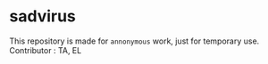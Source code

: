 # sadvirus

This repository is made for ```annonymous``` work, just for temporary use.  
Contributor : TA, EL